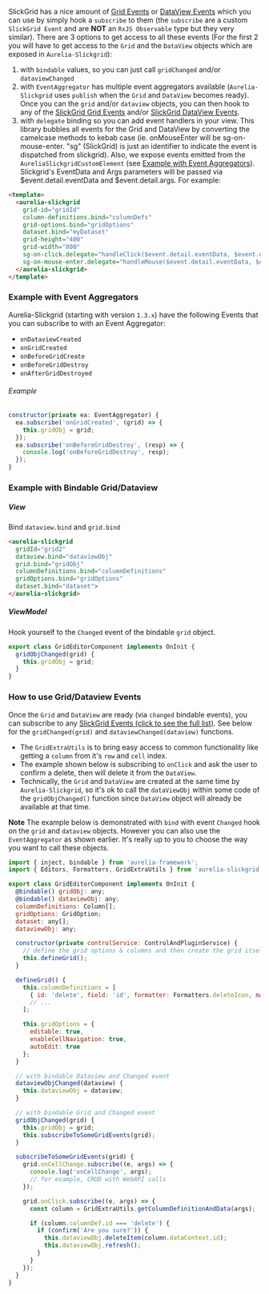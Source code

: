 SlickGrid has a nice amount of [Grid Events](https://github.com/6pac/SlickGrid/wiki/Grid-Events) or [DataView Events](https://github.com/6pac/SlickGrid/wiki/Dataview-Events) which you can use by simply hook a `subscribe` to them (the `subscribe` are a custom `SlickGrid Event` and are **NOT** an `RxJS Observable` type but they very similar). There are 3 options to get access to all these events (For the first 2 you will have to get access to the `Grid` and the `DataView` objects which are exposed in `Aurelia-Slickgrid`):
1. with `bindable` values, so you can just call `gridChanged` and/or `dataviewChanged`
2. with `EventAggregator` has multiple event aggregators available (`Aurelia-Slickgrid` uses `publish` when the `Grid` and `DataView` becomes ready). Once you can the `grid` and/or `dataview` objects, you can then hook to any of the [SlickGrid Grid Events](https://github.com/6pac/SlickGrid/wiki/Grid-Events) and/or [SlickGrid DataView Events](https://github.com/6pac/SlickGrid/wiki/Dataview-Events).  
3. with `delegate` binding so you can add event handlers in your view. This library bubbles all events for the Grid and DataView by converting the camelcase methods to kebab case (ie. onMouseEnter will be sg-on-mouse-enter. "sg" (SlickGrid) is just an identifier to indicate the event is dispatched from slickgrid). Also, we expose events emitted from the `AureliaSlickgridCustomElement` (see [Example with Event Aggregators](#example-with-event-aggregators)). Slickgrid's EventData and Args parameters will be passed via $event.detail.eventData and $event.detail.args. For example:

```html
<template>
  <aurelia-slickgrid 
    grid-id="gridId" 
    column-definitions.bind="columnDefs" 
    grid-options.bind="gridOptions" 
    dataset.bind="myDataset"
    grid-height="400" 
    grid-width="800"
    sg-on-click.delegate="handleClick($event.detail.eventData, $event.detail.args)"
    sg-on-mouse-enter.delegate="handleMouse($event.detail.eventData, $event.detail.args)">
  </aurelia-slickgrid>
</template>
```

### Example with Event Aggregators
Aurelia-Slickgrid (starting with version `1.3.x`) have the following Events that you can subscribe to with an Event Aggregator:
- `onDataviewCreated`
- `onGridCreated`
- `onBeforeGridCreate`
- `onBeforeGridDestroy`
- `onAfterGridDestroyed`

###### Example
```javascript
constructor(private ea: EventAggregator) {
  ea.subscribe('onGridCreated', (grid) => {
    this.gridObj = grid;
  });
  ea.subscribe('onBeforeGridDestroy', (resp) => {
    console.log('onBeforeGridDestroy', resp);
  });
}
```

### Example with Bindable Grid/Dataview
##### View
Bind `dataview.bind` and `grid.bind`
```html
<aurelia-slickgrid 
  gridId="grid2" 
  dataview.bind="dataviewObj" 
  grid.bind="gridObj"
  columnDefinitions.bind="columnDefinitions" 
  gridOptions.bind="gridOptions" 
  dataset.bind="dataset">
</aurelia-slickgrid>
```

##### ViewModel
Hook yourself to the `Changed` event of the bindable `grid` object.
```javascript
export class GridEditorComponent implements OnInit {
  gridObjChanged(grid) {
    this.gridObj = grid;
  }
}
```

### How to use Grid/Dataview Events
Once the `Grid` and `DataView` are ready (via `changed` bindable events), you can subscribe to any [SlickGrid Events (click to see the full list)](https://github.com/6pac/SlickGrid/wiki/Grid-Events). See below for the `gridChanged(grid)` and `dataviewChanged(dataview)` functions. 
- The `GridExtraUtils` is to bring easy access to common functionality like getting a `column` from it's `row` and `cell` index.
- The example shown below is subscribing to `onClick` and ask the user to confirm a delete, then will delete it from the `DataView`. 
- Technically, the `Grid` and `DataView` are created at the same time by `Aurelia-Slickgrid`, so it's ok to call the `dataViewObj` within some code of the `gridObjChanged()` function since `DataView` object will already be available at that time.

**Note** The example below is demonstrated with `bind` with event `Changed` hook on the `grid` and `dataview` objects. However you can also use the `EventAggregator` as shown earlier. It's really up to you to choose the way you want to call these objects.

```javascript
import { inject, bindable } from 'aurelia-framework';
import { Editors, Formatters, GridExtraUtils } from 'aurelia-slickgrid';

export class GridEditorComponent implements OnInit {
  @bindable() gridObj: any;
  @bindable() dataviewObj: any;
  columnDefinitions: Column[];
  gridOptions: GridOption;
  dataset: any[];  
  dataviewObj: any;

  constructor(private controlService: ControlAndPluginService) {
    // define the grid options & columns and then create the grid itself
    this.defineGrid();
  }

  defineGrid() {
    this.columnDefinitions = [
      { id: 'delete', field: 'id', formatter: Formatters.deleteIcon, maxWidth: 30 }
      // ...
    ];

    this.gridOptions = {
      editable: true,
      enableCellNavigation: true,
      autoEdit: true
    };
  }

  // with bindable Dataview and Changed event
  dataviewObjChanged(dataview) {
    this.dataviewObj = dataview;
  }

  // with bindable Grid and Changed event
  gridObjChanged(grid) {
    this.gridObj = grid;
    this.subscribeToSomeGridEvents(grid);
  }

  subscribeToSomeGridEvents(grid) {
    grid.onCellChange.subscribe((e, args) => {
      console.log('onCellChange', args);
      // for example, CRUD with WebAPI calls
    });

    grid.onClick.subscribe((e, args) => {
      const column = GridExtraUtils.getColumnDefinitionAndData(args);

      if (column.columnDef.id === 'delete') {
        if (confirm('Are you sure?')) {
          this.dataviewObj.deleteItem(column.dataContext.id);
          this.dataviewObj.refresh();
        }
      }
    });
  }
}
```
